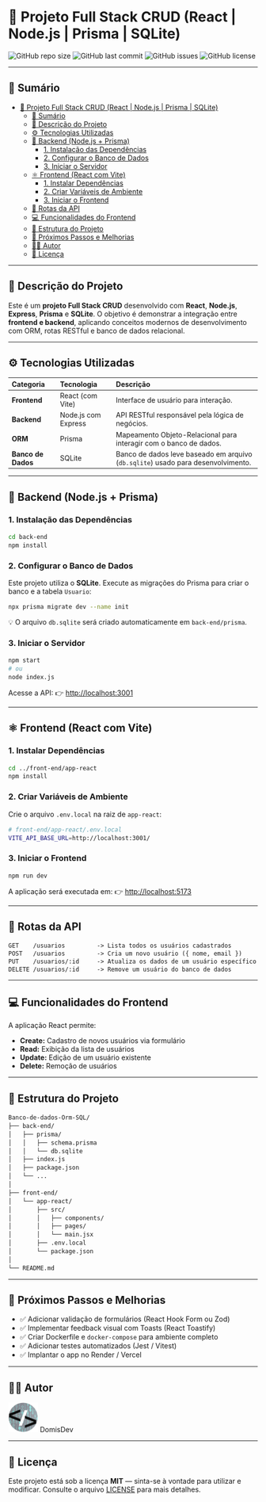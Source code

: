 
# 🚀 Projeto Full Stack CRUD (React | Node.js | Prisma | SQLite)

![GitHub repo size](https://img.shields.io/github/repo-size/Domisnnet/Banco-de-dados-Orm-SQL?style=for-the-badge)
![GitHub last commit](https://img.shields.io/github/last-commit/Domisnnet/Banco-de-dados-Orm-SQL?style=for-the-badge)
![GitHub issues](https://img.shields.io/github/issues/Domisnnet/Banco-de-dados-Orm-SQL?style=for-the-badge)
![GitHub license](https://img.shields.io/github/license/Domisnnet/Banco-de-dados-Orm-SQL?style=for-the-badge)

---

## 📖 Sumário

- [🚀 Projeto Full Stack CRUD (React | Node.js | Prisma | SQLite)](#-projeto-full-stack-crud-react--nodejs--prisma--sqlite)
  - [📖 Sumário](#-sumário)
  - [🧩 Descrição do Projeto](#-descrição-do-projeto)
  - [⚙️ Tecnologias Utilizadas](#️-tecnologias-utilizadas)
  - [🧱 Backend (Node.js + Prisma)](#-backend-nodejs--prisma)
    - [1. Instalação das Dependências](#1-instalação-das-dependências)
    - [2. Configurar o Banco de Dados](#2-configurar-o-banco-de-dados)
    - [3. Iniciar o Servidor](#3-iniciar-o-servidor)
  - [⚛️ Frontend (React com Vite)](#️-frontend-react-com-vite)
    - [1. Instalar Dependências](#1-instalar-dependências)
    - [2. Criar Variáveis de Ambiente](#2-criar-variáveis-de-ambiente)
    - [3. Iniciar o Frontend](#3-iniciar-o-frontend)
  - [📌 Rotas da API](#-rotas-da-api)
  - [💻 Funcionalidades do Frontend](#-funcionalidades-do-frontend)
  - [📂 Estrutura do Projeto](#-estrutura-do-projeto)
  - [🧠 Próximos Passos e Melhorias](#-próximos-passos-e-melhorias)
  - [👨‍💻 Autor](#-autor)
  - [📝 Licença](#-licença)

---

## 🧩 Descrição do Projeto

Este é um **projeto Full Stack CRUD** desenvolvido com **React**, **Node.js**, **Express**, **Prisma** e **SQLite**.
O objetivo é demonstrar a integração entre **frontend e backend**, aplicando conceitos modernos de desenvolvimento com ORM, rotas RESTful e banco de dados relacional.

---

## ⚙️ Tecnologias Utilizadas

| Categoria          | Tecnologia          | Descrição                                                                        |
| :----------------- | :------------------ | :------------------------------------------------------------------------------- |
| **Frontend**       | React (com Vite)    | Interface de usuário para interação.                                             |
| **Backend**        | Node.js com Express | API RESTful responsável pela lógica de negócios.                                 |
| **ORM**            | Prisma              | Mapeamento Objeto-Relacional para interagir com o banco de dados.                |
| **Banco de Dados** | SQLite              | Banco de dados leve baseado em arquivo (`db.sqlite`) usado para desenvolvimento. |

---

## 🧱 Backend (Node.js + Prisma)

### 1. Instalação das Dependências

```bash
cd back-end
npm install
```

### 2. Configurar o Banco de Dados

Este projeto utiliza o **SQLite**.
Execute as migrações do Prisma para criar o banco e a tabela `Usuario`:

```bash
npx prisma migrate dev --name init
```

💡 O arquivo `db.sqlite` será criado automaticamente em `back-end/prisma`.

### 3. Iniciar o Servidor

```bash
npm start
# ou
node index.js
```

Acesse a API:
👉 [http://localhost:3001](http://localhost:3001)

---

## ⚛️ Frontend (React com Vite)

### 1. Instalar Dependências

```bash
cd ../front-end/app-react
npm install
```

### 2. Criar Variáveis de Ambiente

Crie o arquivo `.env.local` na raiz de `app-react`:

```bash
# front-end/app-react/.env.local
VITE_API_BASE_URL=http://localhost:3001/
```

### 3. Iniciar o Frontend

```bash
npm run dev
```

A aplicação será executada em:
👉 [http://localhost:5173](http://localhost:5173)

---

## 📌 Rotas da API

```text
GET    /usuarios         -> Lista todos os usuários cadastrados
POST   /usuarios         -> Cria um novo usuário ({ nome, email })
PUT    /usuarios/:id     -> Atualiza os dados de um usuário específico
DELETE /usuarios/:id     -> Remove um usuário do banco de dados
```

---

## 💻 Funcionalidades do Frontend

A aplicação React permite:

* **Create:** Cadastro de novos usuários via formulário
* **Read:** Exibição da lista de usuários
* **Update:** Edição de um usuário existente
* **Delete:** Remoção de usuários

---

## 📂 Estrutura do Projeto

```bash
Banco-de-dados-Orm-SQL/
├── back-end/
│   ├── prisma/
│   │   ├── schema.prisma
│   │   └── db.sqlite
│   ├── index.js
│   ├── package.json
│   └── ...
│
├── front-end/
│   └── app-react/
│       ├── src/
│       │   ├── components/
│       │   ├── pages/
│       │   └── main.jsx
│       ├── .env.local
│       └── package.json
│
└── README.md
```

---

## 🧠 Próximos Passos e Melhorias

* ✅ Adicionar validação de formulários (React Hook Form ou Zod)
* ✅ Implementar feedback visual com Toasts (React Toastify)
* ✅ Criar Dockerfile e `docker-compose` para ambiente completo
* ✅ Adicionar testes automatizados (Jest / Vitest)
* ✅ Implantar o app no Render / Vercel

---

## 👨‍💻 Autor

<a href="https://github.com/Domisnnet" style="text-decoration: none;">
    <img src="src/imagens/DomisDev.png" width="60px" height="60px" alt="Acessar perfil GitHub">
    DomisDev
</a>

---

## 📝 Licença

Este projeto está sob a licença **MIT** — sinta-se à vontade para utilizar e modificar.
Consulte o arquivo [LICENSE](./LICENSE) para mais detalhes.